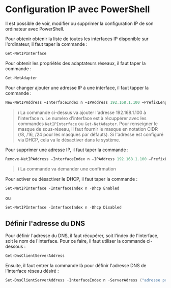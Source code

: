 # Configuration IP avec PowerShell

Il est possible de voir, modifier ou supprimer la configuration IP de son ordinateur avec PowerShell.

Pour obtenir obtenir la liste de toutes les interfaces IP disponible sur l'ordinateur, il faut taper la commande :  

```powershell
Get-NetIPInterface
```

Pour obtenir les propriétés des adaptateurs réseaux, il faut taper la commande :  

```powershell
Get-NetAdapter
```

Pour changer ajouter une adresse IP à une interface, il faut tapper la commande :  

```powershell
New-NetIPAddress –InterfaceIndex n –IPAddress 192.168.1.100 –PrefixLength 24 –DefaultGateway 192.168.1.1
```

> ℹ️ La commande ci-dessus va ajouter l'adresse 192.168.1.100 à l'interface n. Le numéro d'interface est à récuppérer avec les commandes `NetIPInterface` ou `Get-NetAdapter`. Pour renseigner le masque de sous-réseau, il faut fournir le masque en notation CIDR (/8, /16, /24 pour les masques par défauts). Si l'adresse est configuré via DHCP, cela va le désactiver dans le système.

Pour supprimer une adresse IP, il faut taper la commande :  

```powershell
Remove-NetIPAddress –InterfaceIndex n –IPAddress 192.168.1.100 –PrefixLength 24 –DefaultGateway 192.168.1.1
```

> ℹ️ La commande va demander une confirmation

Pour activer ou désactiver le DHCP, il faut taper la commande :  

```powershell
Set-NetIPInterface -InterfaceIndex n -Dhcp Enabled
```

ou

```powershell
Set-NetIPInterface -InterfaceIndex n -Dhcp Disabled
```

## Définir l'adresse du DNS

Pour définir l'adresse du DNS, il faut récupérer, soit l'index de l'interface, soit le nom de l'interface. Pour ce faire, il faut utiliser la commande ci-dessous :  

```powershell
Get-DnsClientServerAddress
```

Ensuite, il faut entrer la commande là pour définir l'adresse DNS de l'interface réseau désiré :

```powershell
Set-DnsClientServerAddress -InterfaceIndex n -ServerAdress ("adresse primaire", "adresse secondaire")
```
